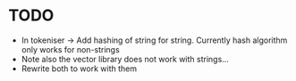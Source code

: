# TODO


- In tokeniser -> Add hashing of string for string. Currently hash algorithm only works for non-strings
- Note also the vector library does not work with strings...
- Rewrite both to work with them



